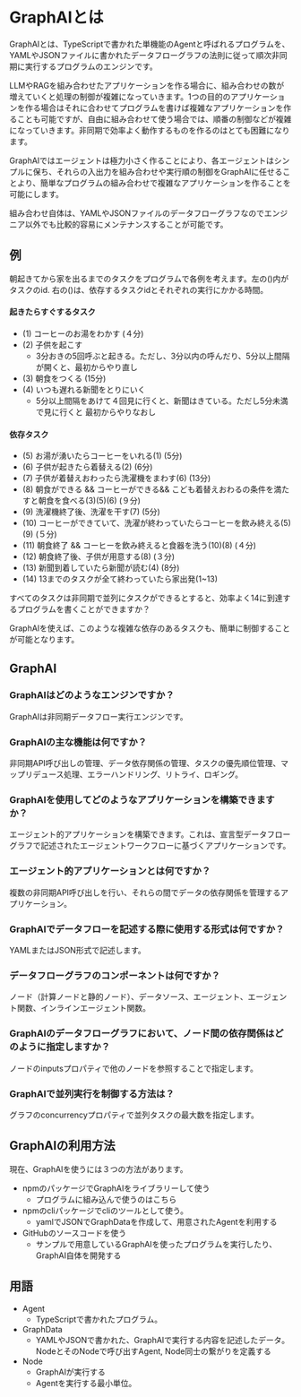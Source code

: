 # GraphAIとは

GraphAIとは、TypeScriptで書かれた単機能のAgentと呼ばれるプログラムを、YAMLやJSONファイルに書かれたデータフローグラフの法則に従って順次非同期に実行するプログラムのエンジンです。

LLMやRAGを組み合わせたアプリケーションを作る場合に、組み合わせの数が増えていくと処理の制御が複雑になっていきます。1つの目的のアプリケーションを作る場合はそれに合わせてプログラムを書けば複雑なアプリケーションを作ることも可能ですが、自由に組み合わせて使う場合では、順番の制御などが複雑になっていきます。非同期で効率よく動作するものを作るのはとても困難になります。

GraphAIではエージェントは極力小さく作ることにより、各エージェントはシンプルに保ち、それらの入出力を組み合わせや実行順の制御をGraphAIに任せることより、簡単なプログラムの組み合わせで複雑なアプリケーションを作ることを可能にします。

組み合わせ自体は、YAMLやJSONファイルのデータフローグラフなのでエンジニア以外でも比較的容易にメンテナンスすることが可能です。


## 例

朝起きてから家を出るまでのタスクをプログラムで各例を考えます。左の()内がタスクのid. 右の()は、依存するタスクidとそれぞれの実行にかかる時間。

#### 起きたらすぐするタスク

- (1) コーヒーのお湯をわかす (４分)
- (2) 子供を起こす
  - 3分おきの5回呼ぶと起きる。ただし、3分以内の呼んだり、5分以上間隔が開くと、最初からやり直し
- (3) 朝食をつくる (15分)
- (4) いつも遅れる新聞をとりにいく
  - 5分以上間隔をあけて４回見に行くと、新聞はきている。ただし5分未満で見に行くと 最初からやりなおし

#### 依存タスク

- (5) お湯が湧いたらコーヒーをいれる(1)	(5分)
- (6) 子供が起きたら着替える(2)	(6分)
- (7) 子供が着替えおわったら洗濯機をまわす(6) (13分)
- (8) 朝食ができる && コーヒーができる&& こども着替えおわるの条件を満たすと朝食を食べる(3)(5)(6) (９分)
- (9) 洗濯機終了後、洗濯を干す(7) (5分)
- (10) コーヒーができていて、洗濯が終わっていたらコーヒーを飲み終える(5)(9) (５分)
- (11) 朝食終了 && コーヒーを飲み終えると食器を洗う(10)(8) (４分)
- (12) 朝食終了後、子供が用意する(8) (３分)
- (13) 新聞到着していたら新聞が読む(4) (8分)
- (14) 13までのタスクが全て終わっていたら家出発(1~13)


すべてのタスクは非同期で並列にタスクができるとすると、効率よく14に到達するプログラムを書くことができますか？

GraphAIを使えば、このような複雑な依存のあるタスクも、簡単に制御することが可能となります。

## GraphAI

### GraphAIはどのようなエンジンですか？

 GraphAIは非同期データフロー実行エンジンです。

### GraphAIの主な機能は何ですか？

非同期API呼び出しの管理、データ依存関係の管理、タスクの優先順位管理、マップリデュース処理、エラーハンドリング、リトライ、ロギング。

###  GraphAIを使用してどのようなアプリケーションを構築できますか？

エージェント的アプリケーションを構築できます。これは、宣言型データフローグラフで記述されたエージェントワークフローに基づくアプリケーションです。

### エージェント的アプリケーションとは何ですか？

複数の非同期API呼び出しを行い、それらの間でデータの依存関係を管理するアプリケーション。
###  GraphAIでデータフローを記述する際に使用する形式は何ですか？

YAMLまたはJSON形式で記述します。
### データフローグラフのコンポーネントは何ですか？

ノード（計算ノードと静的ノード）、データソース、エージェント、エージェント関数、インラインエージェント関数。
### GraphAIのデータフローグラフにおいて、ノード間の依存関係はどのように指定しますか？

ノードのinputsプロパティで他のノードを参照することで指定します。

### GraphAIで並列実行を制御する方法は？

グラフのconcurrencyプロパティで並列タスクの最大数を指定します。

## GraphAIの利用方法


現在、GraphAIを使うには３つの方法があります。

- npmのパッケージでGraphAIをライブラリーして使う
  - プログラムに組み込んで使うのはこちら
- npmのcliパッケージでcliのツールとして使う。
  - yamlでJSONでGraphDataを作成して、用意されたAgentを利用する
- GitHubのソースコードを使う
  - サンプルで用意しているGraphAIを使ったプログラムを実行したり、GraphAI自体を開発する

## 用語

- Agent
  - TypeScriptで書かれたプログラム。
- GraphData
  - YAMLやJSONで書かれた、GraphAIで実行する内容を記述したデータ。NodeとそのNodeで呼び出すAgent, Node同士の繋がりを定義する
- Node
  - GraphAIが実行する
  - Agentを実行する最小単位。
